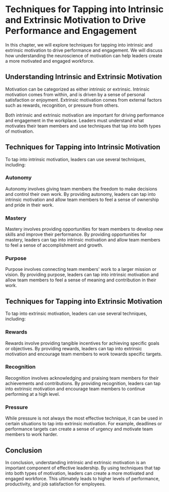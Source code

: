 Techniques for Tapping into Intrinsic and Extrinsic Motivation to Drive Performance and Engagement
=======================================================================================================================================

In this chapter, we will explore techniques for tapping into intrinsic and extrinsic motivation to drive performance and engagement. We will discuss how understanding the neuroscience of motivation can help leaders create a more motivated and engaged workforce.

Understanding Intrinsic and Extrinsic Motivation
------------------------------------------------

Motivation can be categorized as either intrinsic or extrinsic. Intrinsic motivation comes from within, and is driven by a sense of personal satisfaction or enjoyment. Extrinsic motivation comes from external factors such as rewards, recognition, or pressure from others.

Both intrinsic and extrinsic motivation are important for driving performance and engagement in the workplace. Leaders must understand what motivates their team members and use techniques that tap into both types of motivation.

Techniques for Tapping into Intrinsic Motivation
------------------------------------------------

To tap into intrinsic motivation, leaders can use several techniques, including:

### Autonomy

Autonomy involves giving team members the freedom to make decisions and control their own work. By providing autonomy, leaders can tap into intrinsic motivation and allow team members to feel a sense of ownership and pride in their work.

### Mastery

Mastery involves providing opportunities for team members to develop new skills and improve their performance. By providing opportunities for mastery, leaders can tap into intrinsic motivation and allow team members to feel a sense of accomplishment and growth.

### Purpose

Purpose involves connecting team members' work to a larger mission or vision. By providing purpose, leaders can tap into intrinsic motivation and allow team members to feel a sense of meaning and contribution in their work.

Techniques for Tapping into Extrinsic Motivation
------------------------------------------------

To tap into extrinsic motivation, leaders can use several techniques, including:

### Rewards

Rewards involve providing tangible incentives for achieving specific goals or objectives. By providing rewards, leaders can tap into extrinsic motivation and encourage team members to work towards specific targets.

### Recognition

Recognition involves acknowledging and praising team members for their achievements and contributions. By providing recognition, leaders can tap into extrinsic motivation and encourage team members to continue performing at a high level.

### Pressure

While pressure is not always the most effective technique, it can be used in certain situations to tap into extrinsic motivation. For example, deadlines or performance targets can create a sense of urgency and motivate team members to work harder.

Conclusion
----------

In conclusion, understanding intrinsic and extrinsic motivation is an important component of effective leadership. By using techniques that tap into both types of motivation, leaders can create a more motivated and engaged workforce. This ultimately leads to higher levels of performance, productivity, and job satisfaction for employees.
